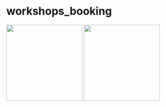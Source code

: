 # workshops_booking
<img src="![Screenshot_1735553529](https://github.com/user-attachments/assets/cd8be6ff-b606-4ee5-ba26-2cec3d3bfb18)" width=200>
<img src = "![Screenshot_1735553732](https://github.com/user-attachments/assets/30abe153-8c85-44a0-b815-094c68b24124)" width=200>

